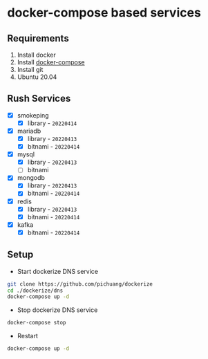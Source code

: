 # docker-compose based services

## Requirements
1. Install docker
2. Install [docker-compose](https://docs.docker.com/compose/install/)
3. Install git
4. Ubuntu 20.04

## Rush Services
- [x] smokeping
  - [x] library - `20220414`
- [x] mariadb
  - [x] library - `20220413`
  - [x] bitnami - `20220414`
- [x] mysql
  - [x] library - `20220413`
  - [ ] bitnami
- [x] mongodb
  - [x] library - `20220413`
  - [x] bitnami - `20220414`
- [x] redis
  - [x] library - `20220413`
  - [x] bitnami - `20220414`
- [x] kafka
  - [x] bitnami - `20220414`

## Setup

- Start dockerize DNS service
```bash
git clone https://github.com/pichuang/dockerize
cd ./dockerize/dns
docker-compose up -d
```

- Stop dockerize DNS service
```bash
docker-compose stop
```

- Restart
```bash
docker-compose up -d
```

